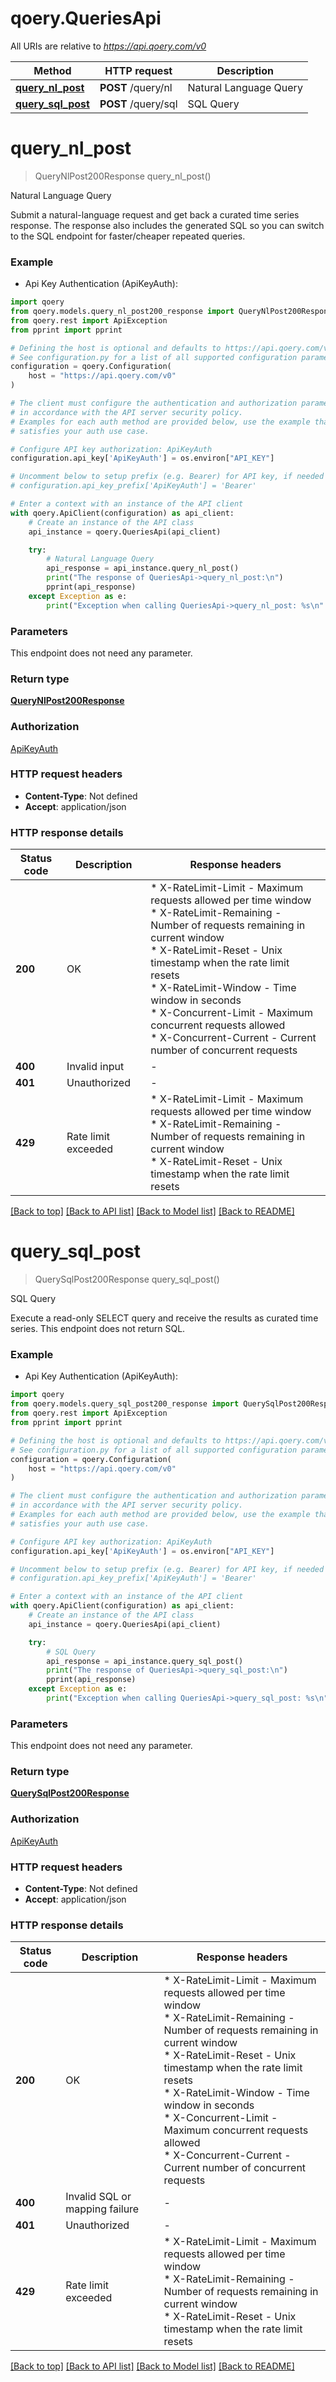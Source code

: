 # qoery.QueriesApi

All URIs are relative to *https://api.qoery.com/v0*

Method | HTTP request | Description
------------- | ------------- | -------------
[**query_nl_post**](QueriesApi.md#query_nl_post) | **POST** /query/nl | Natural Language Query
[**query_sql_post**](QueriesApi.md#query_sql_post) | **POST** /query/sql | SQL Query


# **query_nl_post**
> QueryNlPost200Response query_nl_post()

Natural Language Query

Submit a natural-language request and get back a curated time series response. The response also includes the generated SQL so you can switch to the SQL endpoint for faster/cheaper repeated queries.

### Example

* Api Key Authentication (ApiKeyAuth):

```python
import qoery
from qoery.models.query_nl_post200_response import QueryNlPost200Response
from qoery.rest import ApiException
from pprint import pprint

# Defining the host is optional and defaults to https://api.qoery.com/v0
# See configuration.py for a list of all supported configuration parameters.
configuration = qoery.Configuration(
    host = "https://api.qoery.com/v0"
)

# The client must configure the authentication and authorization parameters
# in accordance with the API server security policy.
# Examples for each auth method are provided below, use the example that
# satisfies your auth use case.

# Configure API key authorization: ApiKeyAuth
configuration.api_key['ApiKeyAuth'] = os.environ["API_KEY"]

# Uncomment below to setup prefix (e.g. Bearer) for API key, if needed
# configuration.api_key_prefix['ApiKeyAuth'] = 'Bearer'

# Enter a context with an instance of the API client
with qoery.ApiClient(configuration) as api_client:
    # Create an instance of the API class
    api_instance = qoery.QueriesApi(api_client)

    try:
        # Natural Language Query
        api_response = api_instance.query_nl_post()
        print("The response of QueriesApi->query_nl_post:\n")
        pprint(api_response)
    except Exception as e:
        print("Exception when calling QueriesApi->query_nl_post: %s\n" % e)
```



### Parameters

This endpoint does not need any parameter.

### Return type

[**QueryNlPost200Response**](QueryNlPost200Response.md)

### Authorization

[ApiKeyAuth](../README.md#ApiKeyAuth)

### HTTP request headers

 - **Content-Type**: Not defined
 - **Accept**: application/json

### HTTP response details

| Status code | Description | Response headers |
|-------------|-------------|------------------|
**200** | OK |  * X-RateLimit-Limit - Maximum requests allowed per time window <br>  * X-RateLimit-Remaining - Number of requests remaining in current window <br>  * X-RateLimit-Reset - Unix timestamp when the rate limit resets <br>  * X-RateLimit-Window - Time window in seconds <br>  * X-Concurrent-Limit - Maximum concurrent requests allowed <br>  * X-Concurrent-Current - Current number of concurrent requests <br>  |
**400** | Invalid input |  -  |
**401** | Unauthorized |  -  |
**429** | Rate limit exceeded |  * X-RateLimit-Limit - Maximum requests allowed per time window <br>  * X-RateLimit-Remaining - Number of requests remaining in current window <br>  * X-RateLimit-Reset - Unix timestamp when the rate limit resets <br>  |

[[Back to top]](#) [[Back to API list]](../README.md#documentation-for-api-endpoints) [[Back to Model list]](../README.md#documentation-for-models) [[Back to README]](../README.md)

# **query_sql_post**
> QuerySqlPost200Response query_sql_post()

SQL Query

Execute a read-only SELECT query and receive the results as curated time series. This endpoint does not return SQL.

### Example

* Api Key Authentication (ApiKeyAuth):

```python
import qoery
from qoery.models.query_sql_post200_response import QuerySqlPost200Response
from qoery.rest import ApiException
from pprint import pprint

# Defining the host is optional and defaults to https://api.qoery.com/v0
# See configuration.py for a list of all supported configuration parameters.
configuration = qoery.Configuration(
    host = "https://api.qoery.com/v0"
)

# The client must configure the authentication and authorization parameters
# in accordance with the API server security policy.
# Examples for each auth method are provided below, use the example that
# satisfies your auth use case.

# Configure API key authorization: ApiKeyAuth
configuration.api_key['ApiKeyAuth'] = os.environ["API_KEY"]

# Uncomment below to setup prefix (e.g. Bearer) for API key, if needed
# configuration.api_key_prefix['ApiKeyAuth'] = 'Bearer'

# Enter a context with an instance of the API client
with qoery.ApiClient(configuration) as api_client:
    # Create an instance of the API class
    api_instance = qoery.QueriesApi(api_client)

    try:
        # SQL Query
        api_response = api_instance.query_sql_post()
        print("The response of QueriesApi->query_sql_post:\n")
        pprint(api_response)
    except Exception as e:
        print("Exception when calling QueriesApi->query_sql_post: %s\n" % e)
```



### Parameters

This endpoint does not need any parameter.

### Return type

[**QuerySqlPost200Response**](QuerySqlPost200Response.md)

### Authorization

[ApiKeyAuth](../README.md#ApiKeyAuth)

### HTTP request headers

 - **Content-Type**: Not defined
 - **Accept**: application/json

### HTTP response details

| Status code | Description | Response headers |
|-------------|-------------|------------------|
**200** | OK |  * X-RateLimit-Limit - Maximum requests allowed per time window <br>  * X-RateLimit-Remaining - Number of requests remaining in current window <br>  * X-RateLimit-Reset - Unix timestamp when the rate limit resets <br>  * X-RateLimit-Window - Time window in seconds <br>  * X-Concurrent-Limit - Maximum concurrent requests allowed <br>  * X-Concurrent-Current - Current number of concurrent requests <br>  |
**400** | Invalid SQL or mapping failure |  -  |
**401** | Unauthorized |  -  |
**429** | Rate limit exceeded |  * X-RateLimit-Limit - Maximum requests allowed per time window <br>  * X-RateLimit-Remaining - Number of requests remaining in current window <br>  * X-RateLimit-Reset - Unix timestamp when the rate limit resets <br>  |

[[Back to top]](#) [[Back to API list]](../README.md#documentation-for-api-endpoints) [[Back to Model list]](../README.md#documentation-for-models) [[Back to README]](../README.md)

